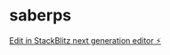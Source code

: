 # saberps

[Edit in StackBlitz next generation editor ⚡️](https://stackblitz.com/~/github.com/AhmedAmin89/saberps)